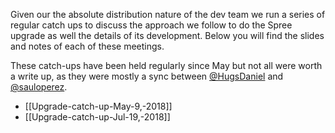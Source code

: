 Given our the absolute distribution nature of the dev team we run a series of regular catch ups to discuss the approach we follow to do the Spree upgrade as well the details of its development. Below you will find the slides and notes of each of these meetings.

These catch-ups have been held regularly since May but not all were worth a write up, as they were mostly a sync between [@HugsDaniel](https://github.com/HugsDaniel) and [@sauloperez](https://github.com/sauloperez).

* [[Upgrade-catch-up-May-9,-2018]]
* [[Upgrade-catch-up-Jul-19,-2018]]
